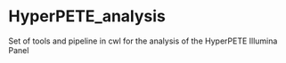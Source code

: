 # HyperPETE_analysis
Set of tools and pipeline in cwl for the analysis of the HyperPETE Illumina Panel
